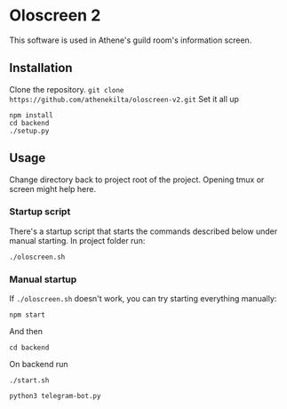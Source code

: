 # Oloscreen 2
This software is used in Athene's guild room's information screen.
## Installation
Clone the repository.
```git clone https://github.com/athenekilta/oloscreen-v2.git```
Set it all up
```
npm install
cd backend
./setup.py
```
## Usage
Change directory back to project root of the project. Opening tmux or screen might help here.
### Startup script
There's a startup script that starts the commands described below under manual starting.
In project folder run:
```
./oloscreen.sh
```
### Manual startup
If `./oloscreen.sh` doesn't work, you can try starting everything manually:
```
npm start
```
And then
```
cd backend
```
On backend run
```
./start.sh
```
```
python3 telegram-bot.py
```
